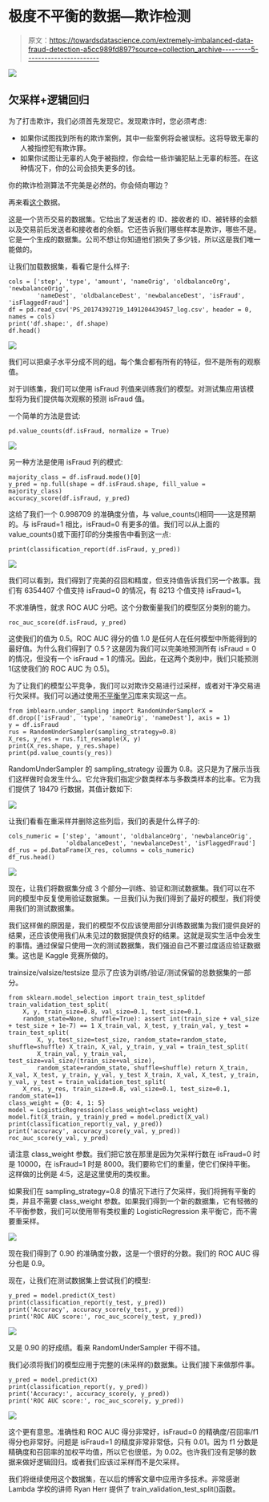 # 极度不平衡的数据—欺诈检测

> 原文：<https://towardsdatascience.com/extremely-imbalanced-data-fraud-detection-a5cc989fd897?source=collection_archive---------5----------------------->

![](img/5f38581a0bc9c79cf8fe6bdf05b674e2.png)

## 欠采样+逻辑回归

为了打击欺诈，我们必须首先发现它。发现欺诈时，您必须考虑:

*   如果你试图找到所有的欺诈案例，其中一些案例将会被误标。这将导致无辜的人被指控犯有欺诈罪。
*   如果你试图让无辜的人免于被指控，你会给一些诈骗犯贴上无辜的标签。在这种情况下，你的公司会损失更多的钱。

你的欺诈检测算法不完美是必然的。你会倾向哪边？

再来看[这个](https://www.kaggle.com/ntnu-testimon/paysim1)数据。

这是一个货币交易的数据集。它给出了发送者的 ID、接收者的 ID、被转移的金额以及交易前后发送者和接收者的余额。它还告诉我们哪些样本是欺诈，哪些不是。它是一个生成的数据集。公司不想让你知道他们损失了多少钱，所以这是我们唯一能做的。

让我们加载数据集，看看它是什么样子:

```
cols = ['step', 'type', 'amount', 'nameOrig', 'oldbalanceOrg', 'newbalanceOrig',
        'nameDest', 'oldbalanceDest', 'newbalanceDest', 'isFraud', 'isFlaggedFraud']
df = pd.read_csv('PS_20174392719_1491204439457_log.csv', header = 0, names = cols)
print('df.shape:', df.shape)
df.head()
```

![](img/0a9bc8b5e10bc9cce299fc285a118693.png)

我们可以把桌子水平分成不同的组。每个集合都有所有的特征，但不是所有的观察值。

对于训练集，我们可以使用 isFraud 列值来训练我们的模型。对测试集应用该模型将为我们提供每次观察的预测 isFraud 值。

一个简单的方法是尝试:

```
pd.value_counts(df.isFraud, normalize = True)
```

![](img/429349e894a9c33c932a4679dfc516e3.png)

另一种方法是使用 isFraud 列的模式:

```
majority_class = df.isFraud.mode()[0]
y_pred = np.full(shape = df.isFraud.shape, fill_value = majority_class)
accuracy_score(df.isFraud, y_pred)
```

这给了我们一个 0.998709 的准确度分值，与 value_counts()相同——这是预期的。与 isFraud=1 相比，isFraud=0 有更多的值。我们可以从上面的 value_counts()或下面打印的分类报告中看到这一点:

```
print(classification_report(df.isFraud, y_pred))
```

![](img/141a908b40b280ded8844e36020ab657.png)

我们可以看到，我们得到了完美的召回和精度，但支持值告诉我们另一个故事。我们有 6354407 个值支持 isFraud=0 的情况，有 8213 个值支持 isFraud=1。

不求准确性，就求 ROC AUC 分吧。这个分数衡量我们的模型区分类别的能力。

```
roc_auc_score(df.isFraud, y_pred)
```

这使我们的值为 0.5。ROC AUC 得分的值 1.0 是任何人在任何模型中所能得到的最好值。为什么我们得到了 0.5？这是因为我们可以完美地预测所有 isFraud = 0 的情况，但没有一个 isFraud = 1 的情况。因此，在这两个类别中，我们只能预测 1(这使我们的 ROC AUC 为 0.5)。

为了让我们的模型公平竞争，我们可以对欺诈交易进行过采样，或者对干净交易进行欠采样。我们可以通过使用[不平衡学习](https://github.com/scikit-learn-contrib/imbalanced-learn)库来实现这一点。

```
from imblearn.under_sampling import RandomUnderSamplerX = df.drop(['isFraud', 'type', 'nameOrig', 'nameDest'], axis = 1)
y = df.isFraud
rus = RandomUnderSampler(sampling_strategy=0.8)
X_res, y_res = rus.fit_resample(X, y)
print(X_res.shape, y_res.shape)
print(pd.value_counts(y_res))
```

RandomUnderSampler 的 sampling_strategy 设置为 0.8。这只是为了展示当我们这样做时会发生什么。它允许我们指定少数类样本与多数类样本的比率。它为我们提供了 18479 行数据，其值计数如下:

![](img/eae75a7e75ce66122178c6ec3c029660.png)

让我们看看在重采样并删除这些列后，我们的表是什么样子的:

```
cols_numeric = ['step', 'amount', 'oldbalanceOrg', 'newbalanceOrig',
                'oldbalanceDest', 'newbalanceDest', 'isFlaggedFraud']
df_rus = pd.DataFrame(X_res, columns = cols_numeric)
df_rus.head()
```

![](img/48b5b2f54845a3262700f28c1197a503.png)

现在，让我们将数据集分成 3 个部分—训练、验证和测试数据集。我们可以在不同的模型中反复使用验证数据集。一旦我们认为我们得到了最好的模型，我们将使用我们的测试数据集。

我们这样做的原因是，我们的模型不仅应该使用部分训练数据集为我们提供良好的结果，还应该使用我们从未见过的数据提供良好的结果。这就是现实生活中会发生的事情。通过保留只使用一次的测试数据集，我们强迫自己不要过度适应验证数据集。这也是 Kaggle 竞赛所做的。

trainsize/valsize/testsize 显示了应该为训练/验证/测试保留的总数据集的一部分。

```
from sklearn.model_selection import train_test_splitdef train_validation_test_split(
    X, y, train_size=0.8, val_size=0.1, test_size=0.1, 
    random_state=None, shuffle=True): assert int(train_size + val_size + test_size + 1e-7) == 1 X_train_val, X_test, y_train_val, y_test = train_test_split(
        X, y, test_size=test_size, random_state=random_state, shuffle=shuffle) X_train, X_val, y_train, y_val = train_test_split(
        X_train_val, y_train_val,    test_size=val_size/(train_size+val_size), 
        random_state=random_state, shuffle=shuffle) return X_train, X_val, X_test, y_train, y_val, y_test X_train, X_val, X_test, y_train, y_val, y_test = train_validation_test_split(
    X_res, y_res, train_size=0.8, val_size=0.1, test_size=0.1, random_state=1)
class_weight = {0: 4, 1: 5}
model = LogisticRegression(class_weight=class_weight)
model.fit(X_train, y_train)y_pred = model.predict(X_val)
print(classification_report(y_val, y_pred))
print('accuracy', accuracy_score(y_val, y_pred))
roc_auc_score(y_val, y_pred)
```

请注意 class_weight 参数。我们把它放在那里是因为欠采样行数在 isFraud=0 时是 10000，在 isFraud=1 时是 8000。我们要称它们的重量，使它们保持平衡。这样做的比例是 4:5，这是这里使用的类权重。

如果我们在 sampling_strategy=0.8 的情况下进行了欠采样，我们将拥有平衡的类，并且不需要 class_weight 参数。如果我们得到一个新的数据集，它有轻微的不平衡参数，我们可以使用带有类权重的 LogisticRegression 来平衡它，而不需要重采样。

![](img/e5e061a17f91dd3cf4e28f93952eb396.png)

现在我们得到了 0.90 的准确度分数，这是一个很好的分数。我们的 ROC AUC 得分也是 0.9。

现在，让我们在测试数据集上尝试我们的模型:

```
y_pred = model.predict(X_test)
print(classification_report(y_test, y_pred))
print('Accuracy', accuracy_score(y_test, y_pred))
print('ROC AUC score:', roc_auc_score(y_test, y_pred))
```

![](img/3438d72fab94f2150c30fd4ab4e3e586.png)

又是 0.90 的好成绩。看来 RandomUnderSampler 干得不错。

我们必须将我们的模型应用于完整的(未采样的)数据集。让我们接下来做那件事。

```
y_pred = model.predict(X)
print(classification_report(y, y_pred))
print('Accuracy:', accuracy_score(y, y_pred))
print('ROC AUC score:', roc_auc_score(y, y_pred))
```

![](img/c24b0c3f615e1a55491ea8dc281e35e2.png)

这个更有意思。准确性和 ROC AUC 得分非常好，isFraud=0 的精确度/召回率/f1 得分也非常好。问题是 isFraud=1 的精度非常非常低，只有 0.01。因为 f1 分数是精确度和召回率的加权平均值，所以它也很低，为 0.02。也许我们没有足够的数据来做好逻辑回归。或者我们应该过采样而不是欠采样。

我们将继续使用这个数据集，在以后的博客文章中应用许多技术。非常感谢 Lambda 学校的讲师 Ryan Herr 提供了 train_validation_test_split()函数。